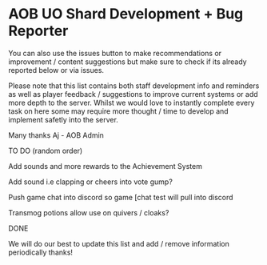 # AOB UO Shard Development + Bug Reporter

You can also use the issues button to make recommendations or improvement / content suggestions but make sure to check if its already reported below or via issues.

Please note that this list contains both staff development info and reminders as well as player feedback / suggestions to improve current systems or add more depth to the server. Whilst we would love to instantly complete every task on here some may require more thought / time to develop and implement safetly into the server. 

Many thanks Aj - AOB Admin

TO DO (random order)

Add sounds and more rewards to the Achievement System

Add sound i.e clapping or cheers into vote gump?

Push game chat into discord so game [chat test will pull into discord

Transmog potions allow use on quivers / cloaks?

DONE

We will do our best to update this list and add / remove information periodically thanks!
